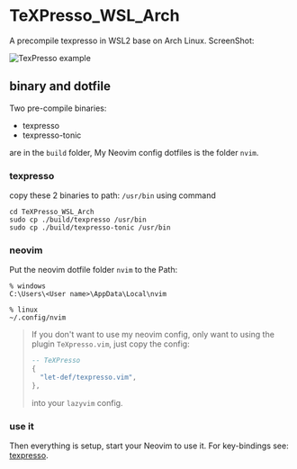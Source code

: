 # TeXPresso_WSL_Arch
A precompile texpresso in WSL2 base on Arch Linux. ScreenShot:

![TexPresso example](./texpresso.gif)

## binary and dotfile

Two pre-compile binaries:

* texpresso
* texpresso-tonic

are in the `build` folder,  My Neovim config dotfiles is the folder `nvim`.

### texpresso

copy these 2 binaries to path: `/usr/bin` using command

```shell
cd TeXPresso_WSL_Arch
sudo cp ./build/texpresso /usr/bin
sudo cp ./build/texpresso-tonic /usr/bin
```

### neovim

Put the neovim dotfile folder `nvim`  to the Path:

```shell
% windows
C:\Users\<User name>\AppData\Local\nvim

% linux
~/.config/nvim
```

> If you don't want to use my  neovim config, only want to using the plugin `TeXpresso.vim`, just copy the config:
>
> ```lua
> -- TeXPresso
> {
>   "let-def/texpresso.vim",
> },
> ```
>
> into your `lazyvim` config.

### use it

Then everything is setup,  start your Neovim to use it. For key-bindings see: [texpresso](https://github.com/let-def/texpresso/tree/main).
